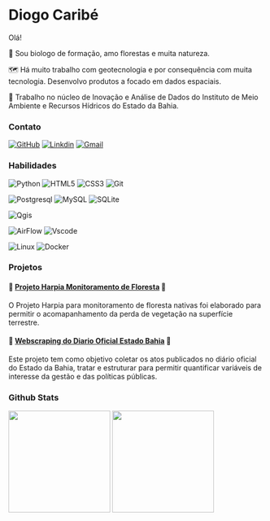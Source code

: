# Diogo Caribé

Olá! 

🌱 Sou biologo de formação, amo florestas e muita natureza.

🗺️ Há muito trabalho com geotecnologia e por consequência com muita tecnologia. Desenvolvo produtos a focado em dados espaciais.

🔨 Trabalho no núcleo de Inovação e Análise de Dados do Instituto de Meio Ambiente e Recursos Hídricos do Estado da Bahia.

### Contato

[![GitHub](https://img.shields.io/badge/GitHub-000000?style=for-the-badge&logo=github&logoColor=white)](https://github.com/diogocaribe)
[![Linkdin](https://img.shields.io/badge/LinkedIn-000000?style=for-the-badge&logo=linkedin&logoColor=white)](https://www.linkedin.com/in/diogo-carib%C3%A9-a7a79449/)
[![Gmail](https://img.shields.io/badge/Gmail-000000?style=for-the-badge&logo=gmail&logoColor=red)](mailto:dogosousa@gmail.com)

### Habilidades

![Python](https://img.shields.io/badge/Python-02569B?logo=Python&logoColor=yellow&style=for-the-badge)
![HTML5](https://img.shields.io/badge/HTML5-E34F26?style=for-the-badge&logo=html5&logoColor=white)
![CSS3](https://img.shields.io/badge/CSS3-1572B6?style=for-the-badge&logo=css3&logoColor=white)
![Git](https://img.shields.io/badge/GIT-E44C30?style=for-the-badge&logo=git&logoColor=white)

![Postgresql](https://img.shields.io/badge/PostgreSQL-316192?style=for-the-badge&logo=postgresql&logoColor=white)
![MySQL](https://img.shields.io/badge/MySQL-005C84?style=for-the-badge&logo=mysql&logoColor=white)
![SQLite](https://img.shields.io/badge/Sqlite-003B57?style=for-the-badge&logo=sqlite&logoColor=white)


![Qgis](https://img.shields.io/badge/qgis%20-93b023?&style=for-the-badge&logo=qgis&logoColor=white)

![AirFlow](https://img.shields.io/badge/Airflow-017CEE?style=for-the-badge&logo=Apache%20Airflow&logoColor=white)
![Vscode](https://img.shields.io/badge/Vscode-007ACC?style=for-the-badge&logo=visual-studio-code&logoColor=white)

![Linux](https://img.shields.io/badge/Linux-017CEE?style=for-the-badge&logo=Linux&logoColor=white)
![Docker](https://img.shields.io/badge/Docker-017CEE?style=for-the-badge&logo=Docker&logoColor=white)

### Projetos

#### 🦅 [Projeto Harpia Monitoramento de Floresta](http://www.inema.ba.gov.br/gestao-2/programa-harpia/) 🔗
O Projeto Harpia para monitoramento de floresta nativas foi elaborado para permitir o acomapanhamento da perda de vegetação na superfície terrestre.

#### 📰 [Webscraping do Diario Oficial Estado Bahia](https://github.com/diogocaribe/diario_oficial) 🔗
Este projeto tem como objetivo coletar os atos publicados no diário oficial do Estado da Bahia, tratar e estruturar para permitir quantificar variáveis de interesse da gestão e das políticas públicas.


### Github Stats
<div>
    <img height="200em" src="https://github-readme-stats.vercel.app/api?username=diogocaribe&theme=shadow_green&bg_color=000&show_icons=true&text_color=FFF">
    <img height="200em"
      src="https://github-readme-stats.vercel.app/api/top-langs/?username=diogocaribe&theme=shadow_green&bg_color=000&show_icons=true&layout=compact&text_color=FFF&hide=TSQL,Mako">
</div>

